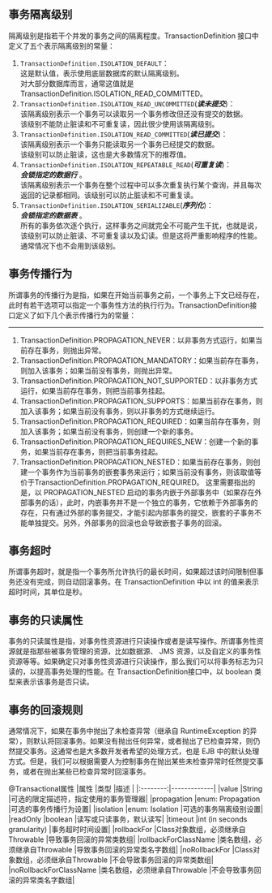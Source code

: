 
## 事务隔离级别
隔离级别是指若干个并发的事务之间的隔离程度。TransactionDefinition 接口中定义了五个表示隔离级别的常量：

1. `TransactionDefinition.ISOLATION_DEFAULT`：  
这是默认值，表示使用底层数据库的默认隔离级别。  
对大部分数据库而言，通常这值就是TransactionDefinition.ISOLATION_READ_COMMITTED。
2. `TransactionDefinition.ISOLATION_READ_UNCOMMITTED`(***读未提交***)：  
该隔离级别表示一个事务可以读取另一个事务修改但还没有提交的数据。  
该级别不能防止脏读和不可重复读，因此很少使用该隔离级别。
3. `TransactionDefinition.ISOLATION_READ_COMMITTED`(***读已提交***)：  
该隔离级别表示一个事务只能读取另一个事务已经提交的数据。  
该级别可以防止脏读，这也是大多数情况下的推荐值。
4. `TransactionDefinition.ISOLATION_REPEATABLE_READ`(***可重复读***)：  
***会锁指定的数据行*** 。  
该隔离级别表示一个事务在整个过程中可以多次重复执行某个查询，并且每次返回的记录都相同。该级别可以防止脏读和不可重复读。
5. `TransactionDefinition.ISOLATION_SERIALIZABLE`(***序列化***)：  
***会锁指定的数据表*** 。  
所有的事务依次逐个执行，这样事务之间就完全不可能产生干扰，也就是说，该级别可以防止脏读、不可重复读以及幻读。但是这将严重影响程序的性能。通常情况下也不会用到该级别。




## 事务传播行为
所谓事务的传播行为是指，如果在开始当前事务之前，一个事务上下文已经存在，此时有若干选项可以指定一个事务性方法的执行行为。TransactionDefinition接口定义了如下几个表示传播行为的常量：
- - -

1. TransactionDefinition.PROPAGATION_NEVER：以非事务方式运行，如果当前存在事务，则抛出异常。
2. TransactionDefinition.PROPAGATION_MANDATORY：如果当前存在事务，则加入该事务；如果当前没有事务，则抛出异常。 
　　
3. TransactionDefinition.PROPAGATION_NOT_SUPPORTED：以非事务方式运行，如果当前存在事务，则把当前事务挂起。
4. TransactionDefinition.PROPAGATION_SUPPORTS：如果当前存在事务，则加入该事务；如果当前没有事务，则以非事务的方式继续运行。 
　　
5. TransactionDefinition.PROPAGATION_REQUIRED：如果当前存在事务，则加入该事务；如果当前没有事务，则创建一个新的事务。
6. TransactionDefinition.PROPAGATION_REQUIRES_NEW：创建一个新的事务，如果当前存在事务，则把当前事务挂起。 
　　
7. TransactionDefinition.PROPAGATION_NESTED：如果当前存在事务，则创建一个事务作为当前事务的嵌套事务来运行；如果当前没有事务，则该取值等价于TransactionDefinition.PROPAGATION_REQUIRED。
这里需要指出的是，以 PROPAGATION_NESTED 启动的事务内嵌于外部事务中（如果存在外部事务的话），此时，内嵌事务并不是一个独立的事务，它依赖于外部事务的存在，只有通过外部的事务提交，才能引起内部事务的提交，嵌套的子事务不能单独提交。另外，外部事务的回滚也会导致嵌套子事务的回滚。

## 事务超时
所谓事务超时，就是指一个事务所允许执行的最长时间，如果超过该时间限制但事务还没有完成，则自动回滚事务。在 TransactionDefinition 中以 int 的值来表示超时时间，其单位是秒。


## 事务的只读属性
事务的只读属性是指，对事务性资源进行只读操作或者是读写操作。所谓事务性资源就是指那些被事务管理的资源，比如数据源、 JMS 资源，以及自定义的事务性资源等等。如果确定只对事务性资源进行只读操作，那么我们可以将事务标志为只读的，以提高事务处理的性能。在 TransactionDefinition接口中，以 boolean 类型来表示该事务是否只读。

## 事务的回滚规则
通常情况下，如果在事务中抛出了未检查异常（继承自 RuntimeException 的异常），则默认将回滚事务。如果没有抛出任何异常，或者抛出了已检查异常，则仍然提交事务。这通常也是大多数开发者希望的处理方式，也是 EJB 中的默认处理方式。但是，我们可以根据需要人为控制事务在抛出某些未检查异常时任然提交事务，或者在抛出某些已检查异常时回滚事务。


@Transactional属性 
|属性	|类型	|描述 |
|:--------:|-------------|
|value	      |String	                                        |可选的限定描述符，指定使用的事务管理器|
|propagation	|enum: Propagation	                            |可选的事务传播行为设置|
|isolation	  |enum: Isolation	                              |可选的事务隔离级别设置|
|readOnly	    |boolean	                                      |读写或只读事务，默认读写|
|timeout	    |int (in seconds granularity)	                  |事务超时时间设置|
|rollbackFor	|Class对象数组，必须继承自Throwable	              |导致事务回滚的异常类数组|
|rollbackForClassName	  |类名数组，必须继承自Throwable	        |导致事务回滚的异常类名字数组|
|noRollbackFor	        |Class对象数组，必须继承自Throwable	    |不会导致事务回滚的异常类数组|
|noRollbackForClassName	|类名数组，必须继承自Throwable	        |不会导致事务回滚的异常类名字数组|
